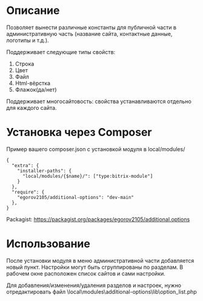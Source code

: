 # Описание

Позволяет вынести различные константы для публичной части в административную часть (название сайта, контактные данные, логотипы и т.д.).

Поддерживает следующие типы свойств:

1. Строка
2. Цвет
3. Файл
4. Html-вёрстка
5. Флажок(да/нет)

Поддерживает многосайтовость: свойства устанавливаются отдельно для каждого сайта.

# Установка через Composer

Пример вашего composer.json с установкой модуля в local/modules/

```
{
  "extra": {
    "installer-paths": {
      "local/modules/{$name}/": ["type:bitrix-module"]
    }
  },
  "require": {
    "egorov2105/additional-options": "dev-main"
  },
}
```

Packagist: https://packagist.org/packages/egorov2105/additional.options

# Использование
После установки модуля в меню административной части добавляется новый пункт. Настройки могут быть сгруппированы по разделам. В рабочем окне расположен список сайтов и сами настройки.

Для добавления/изменения/удаления разделов и настроек, нужно отредактировать файл \local\modules\additional-options\lib\option_list.php

